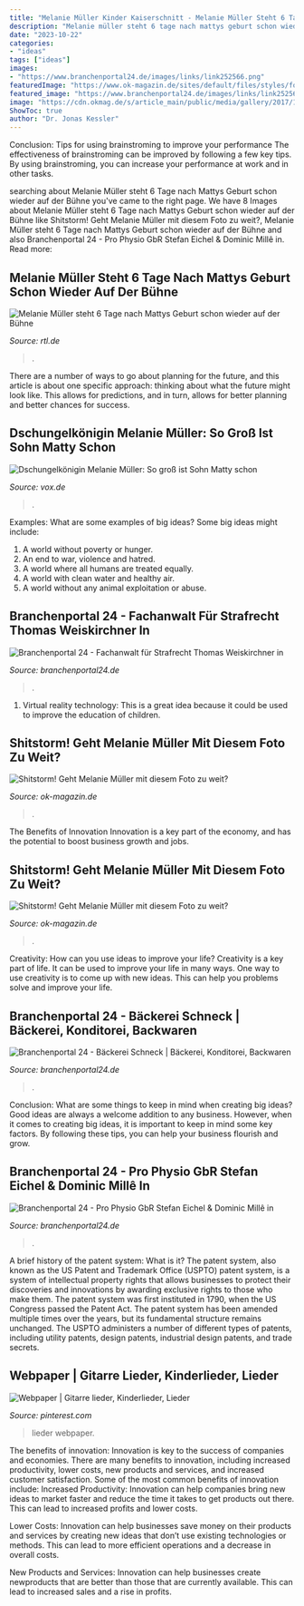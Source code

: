 ```yaml
---
title: "Melanie Müller Kinder Kaiserschnitt - Melanie Müller Steht 6 Tage Nach Mattys Geburt Schon Wieder Auf Der Bühne"
description: "Melanie müller steht 6 tage nach mattys geburt schon wieder auf der bühne"
date: "2023-10-22"
categories:
- "ideas"
tags: ["ideas"]
images:
- "https://www.branchenportal24.de/images/links/link252566.png"
featuredImage: "https://www.ok-magazin.de/sites/default/files/styles/fotostrecke__teaser_in_article/public/media/gallery/bb69cf44b139ac376a9b4d6115e075ab.jpg"
featured_image: "https://www.branchenportal24.de/images/links/link252566.png"
image: "https://cdn.okmag.de/s/article_main/public/media/gallery/2017/10/06/melanie-mueller-shitstorm.jpg"
ShowToc: true
author: "Dr. Jonas Kessler"
---
```



Conclusion: Tips for using brainstroming to improve your performance
The effectiveness of brainstroming can be improved by following a few key tips. By using brainstroming, you can increase your performance at work and in other tasks.

	

		
searching about Melanie Müller steht 6 Tage nach Mattys Geburt schon wieder auf der Bühne you've came to the right page. We have 8 Images about Melanie Müller steht 6 Tage nach Mattys Geburt schon wieder auf der Bühne like Shitstorm! Geht Melanie Müller mit diesem Foto zu weit?, Melanie Müller steht 6 Tage nach Mattys Geburt schon wieder auf der Bühne and also Branchenportal 24 - Pro Physio GbR Stefan Eichel &amp; Dominic Millê in. Read more:
		
    
## Melanie Müller Steht 6 Tage Nach Mattys Geburt Schon Wieder Auf Der Bühne

<img loading=lazy src="https://ais-akamai.rtl.de/masters/1268597/1024x0/en33snqsuun7ujljye7fnust34.jpg" onerror="this.onerror=null;this.src='https://tse2.mm.bing.net/th?id=OIP.mKozof9YcXNksnncp1A89AHaEK&amp;pid=15.1';" alt="Melanie Müller steht 6 Tage nach Mattys Geburt schon wieder auf der Bühne">

_Source: rtl.de_

>. 

	

There are a number of ways to go about planning for the future, and this article is about one specific approach: thinking about what the future might look like. This allows for predictions, and in turn, allows for better planning and better chances for success.

    
## Dschungelkönigin Melanie Müller: So Groß Ist Sohn Matty Schon

<img loading=lazy src="https://aisvox-a.akamaihd.net/masters/1208389/26-1/27-1yk13p/2540x1429/2995/dschungelkoenigin-melanie-mueller-so-gross-ist-sohn-matty-schon.jpg" onerror="this.onerror=null;this.src='https://tse1.mm.bing.net/th?id=OIP.8VF4HUbkzalETdCUsr74xwHaEK&amp;pid=15.1';" alt="Dschungelkönigin Melanie Müller: So groß ist Sohn Matty schon">

_Source: vox.de_

>. 

	

Examples: What are some examples of big ideas?
Some big ideas might include: 
1. A world without poverty or hunger.
2. An end to war, violence and hatred.
3. A world where all humans are treated equally.
4. A world with clean water and healthy air.
5. A world without any animal exploitation or abuse.

    
## Branchenportal 24 - Fachanwalt Für Strafrecht Thomas Weiskirchner In

<img loading=lazy src="https://www.branchenportal24.de/images/links/link1160.gif" onerror="this.onerror=null;this.src='https://tse1.mm.bing.net/th?id=OIP.k72jKXqQNGA53emzVeV8DgHaDz&amp;pid=15.1';" alt="Branchenportal 24 - Fachanwalt für Strafrecht Thomas Weiskirchner in">

_Source: branchenportal24.de_

>. 

	

1. Virtual reality technology: This is a great idea because it could be used to improve the education of children.

    
## Shitstorm! Geht Melanie Müller Mit Diesem Foto Zu Weit?

<img loading=lazy src="https://cdn.okmag.de/s/article_main/public/media/gallery/2017/10/06/melanie-mueller-shitstorm.jpg" onerror="this.onerror=null;this.src='https://tse4.mm.bing.net/th?id=OIP.8dM0DlljsoFzt7Z-zloj3gHaE1&amp;pid=15.1';" alt="Shitstorm! Geht Melanie Müller mit diesem Foto zu weit?">

_Source: ok-magazin.de_

>. 

	

The Benefits of Innovation
Innovation is a key part of the economy, and has the potential to boost business growth and jobs.

    
## Shitstorm! Geht Melanie Müller Mit Diesem Foto Zu Weit?

<img loading=lazy src="https://www.ok-magazin.de/sites/default/files/styles/fotostrecke__teaser_in_article/public/media/gallery/bb69cf44b139ac376a9b4d6115e075ab.jpg" onerror="this.onerror=null;this.src='https://tse2.mm.bing.net/th?id=OIP.zeNE4IGbJHGpBmD64XbCLAHaEK&amp;pid=15.1';" alt="Shitstorm! Geht Melanie Müller mit diesem Foto zu weit?">

_Source: ok-magazin.de_

>. 

	

Creativity: How can you use ideas to improve your life?
Creativity is a key part of life. It can be used to improve your life in many ways. One way to use creativity is to come up with new ideas. This can help you problems solve and improve your life.

    
## Branchenportal 24 - Bäckerei Schneck | Bäckerei, Konditorei, Backwaren

<img loading=lazy src="https://www.branchenportal24.de/images/links/link252566.png" onerror="this.onerror=null;this.src='https://tse3.mm.bing.net/th?id=OIP.N1jirHErpAFyRqzMgWtaTQAAAA&amp;pid=15.1';" alt="Branchenportal 24 - Bäckerei Schneck | Bäckerei, Konditorei, Backwaren">

_Source: branchenportal24.de_

>. 

	

Conclusion: What are some things to keep in mind when creating big ideas?
Good ideas are always a welcome addition to any business. However, when it comes to creating big ideas, it is important to keep in mind some key factors. By following these tips, you can help your business flourish and grow.

    
## Branchenportal 24 - Pro Physio GbR Stefan Eichel &amp; Dominic Millê In

<img loading=lazy src="https://www.branchenportal24.de/images/links/link252711.jpg" onerror="this.onerror=null;this.src='https://tse2.mm.bing.net/th?id=OIP.Csf7m10NBVQ043zu5VvoaQAAAA&amp;pid=15.1';" alt="Branchenportal 24 - Pro Physio GbR Stefan Eichel &amp; Dominic Millê in">

_Source: branchenportal24.de_

>. 

	

A brief history of the patent system: What is it?
The patent system, also known as the US Patent and Trademark Office (USPTO) patent system, is a system of intellectual property rights that allows businesses to protect their discoveries and innovations by awarding exclusive rights to those who make them. The patent system was first instituted in 1790, when the US Congress passed the Patent Act. The patent system has been amended multiple times over the years, but its fundamental structure remains unchanged. The USPTO administers a number of different types of patents, including utility patents, design patents, industrial design patents, and trade secrets.

    
## Webpaper | Gitarre Lieder, Kinderlieder, Lieder

<img loading=lazy src="https://i.pinimg.com/736x/21/20/96/212096f52bcf32f8181c936d526b69a7.jpg" onerror="this.onerror=null;this.src='https://tse4.mm.bing.net/th?id=OIP.VV_ujd7Ittp5-YDqTyDaMwHaKd&amp;pid=15.1';" alt="Webpaper | Gitarre lieder, Kinderlieder, Lieder">

_Source: pinterest.com_

>lieder webpaper. 

	

The benefits of innovation:
Innovation is key to the success of companies and economies. There are many benefits to innovation, including increased productivity, lower costs, new products and services, and increased customer satisfaction. Some of the most common benefits of innovation include: 
Increased Productivity: Innovation can help companies bring new ideas to market faster and reduce the time it takes to get products out there. This can lead to increased profits and lower costs. 

Lower Costs: Innovation can help businesses save money on their products and services by creating new ideas that don’t use existing technologies or methods. This can lead to more efficient operations and a decrease in overall costs. 

New Products and Services: Innovation can help businesses create newproducts that are better than those that are currently available. This can lead to increased sales and a rise in profits.

